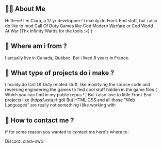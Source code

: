 ## 👩‍💻 About Me

Hi there! I'm Clara, a 17 yr developper ! I mainly do Front-End stuff, but i also do like to mod Call Of Duty Games like Cod Modern Warfare or Cod World At War (Thx Infinity Wards for the tools :=) )

## 🧐 Where am i from ?

I actually live in Canada, Québec. But i lived 8 years in France.

## 👩 What type of projects do i make ?

I mainly do Call Of Duty related stuff, like modifying the source code and reversing engineering the games to find cool stuff hidden in the game files ( Which you can find in my public repos ! )
But i also love to little Front-End projects like (https:\\usta.rf.gd) But HTML,CSS and all those "Web Languages" are really not something i like working with

## 📩 How to contact me ?

If for some reason you wanted to contact me here's where to :

Discord: clara-owo









